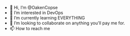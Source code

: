 - 👋 Hi, I’m @OakenCopse
- 👀 I’m interested in DevOps
- 🌱 I’m currently learning EVERYTHING
- 💞️ I’m looking to collaborate on anything you'll pay me for.
- 📫 How to reach me

<!---
OakenCopse/OakenCopse is a ✨ special ✨ repository because its `README.md` (this file) appears on your GitHub profile.
You can click the Preview link to take a look at your changes.
--->
